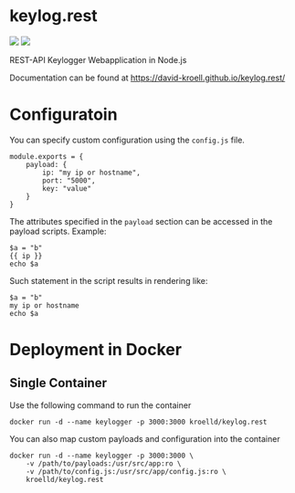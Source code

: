 # keylog.rest
[![](https://images.microbadger.com/badges/version/kroelld/keylog.rest.svg)](https://microbadger.com/images/kroelld/keylog.rest "Get your own version badge on microbadger.com") [![](https://images.microbadger.com/badges/image/kroelld/keylog.rest.svg)](https://microbadger.com/images/kroelld/keylog.rest "Get your own image badge on microbadger.com")

REST-API Keylogger Webapplication in Node.js

Documentation can be found at <https://david-kroell.github.io/keylog.rest/>

# Configuratoin
You can specify custom configuration using the ```config.js``` file.

```
module.exports = {
    payload: {
        ip: "my ip or hostname",
        port: "5000",
        key: "value"
    }
}
```
The attributes specified in the ```payload``` section can be accessed in the payload scripts.
Example:
```
$a = "b"
{{ ip }}
echo $a
```
Such statement in the script results in rendering like:
```
$a = "b"
my ip or hostname
echo $a
```
# Deployment in Docker
## Single Container
Use the following command to run the container

```
docker run -d --name keylogger -p 3000:3000 kroelld/keylog.rest
```

You can also map custom payloads and configuration into the container

```
docker run -d --name keylogger -p 3000:3000 \
    -v /path/to/payloads:/usr/src/app:ro \
    -v /path/to/config.js:/usr/src/app/config.js:ro \
    kroelld/keylog.rest
```
